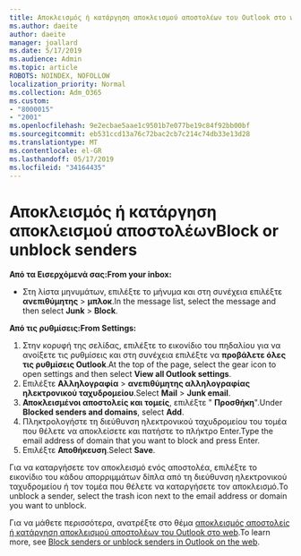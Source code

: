 ```yaml
---
title: Αποκλεισμός ή κατάργηση αποκλεισμού αποστολέων του Outlook στο web
ms.author: daeite
author: daeite
manager: joallard
ms.date: 5/17/2019
ms.audience: Admin
ms.topic: article
ROBOTS: NOINDEX, NOFOLLOW
localization_priority: Normal
ms.collection: Adm_O365
ms.custom:
- "8000015"
- "2001"
ms.openlocfilehash: 9e2ecbae5aae1c9501b7e077be19c84f92bb00bf
ms.sourcegitcommit: eb531ccd13a76c72bac2cb7c214c74db33e13d28
ms.translationtype: MT
ms.contentlocale: el-GR
ms.lasthandoff: 05/17/2019
ms.locfileid: "34164435"
---
```

# <a name="block-or-unblock-senders"></a><span data-ttu-id="ffc30-102">Αποκλεισμός ή κατάργηση αποκλεισμού αποστολέων</span><span class="sxs-lookup"><span data-stu-id="ffc30-102">Block or unblock senders</span></span>

<span data-ttu-id="ffc30-103">**Από τα Εισερχόμενά σας:**</span><span class="sxs-lookup"><span data-stu-id="ffc30-103">**From your inbox:**</span></span>

- <span data-ttu-id="ffc30-104">Στη λίστα μηνυμάτων, επιλέξτε το μήνυμα και στη συνέχεια επιλέξτε **ανεπιθύμητης** > **μπλοκ**.</span><span class="sxs-lookup"><span data-stu-id="ffc30-104">In the message list, select the message and then select **Junk** > **Block**.</span></span>

<span data-ttu-id="ffc30-105">**Από τις ρυθμίσεις:**</span><span class="sxs-lookup"><span data-stu-id="ffc30-105">**From Settings:**</span></span>

1. <span data-ttu-id="ffc30-106">Στην κορυφή της σελίδας, επιλέξτε το εικονίδιο του πηδαλίου για να ανοίξετε τις ρυθμίσεις και στη συνέχεια επιλέξτε να **προβάλετε όλες τις ρυθμίσεις Outlook**.</span><span class="sxs-lookup"><span data-stu-id="ffc30-106">At the top of the page, select the gear icon to open settings and then select **View all Outlook settings**.</span></span>
2. <span data-ttu-id="ffc30-107">Επιλέξτε **Αλληλογραφία** > **ανεπιθύμητης αλληλογραφίας ηλεκτρονικού ταχυδρομείου**.</span><span class="sxs-lookup"><span data-stu-id="ffc30-107">Select **Mail** > **Junk email**.</span></span>
3. <span data-ttu-id="ffc30-108">**Αποκλεισμένοι αποστολείς και τομείς**, επιλέξτε " **Προσθήκη**".</span><span class="sxs-lookup"><span data-stu-id="ffc30-108">Under **Blocked senders and domains**, select **Add**.</span></span>
4. <span data-ttu-id="ffc30-109">Πληκτρολογήστε τη διεύθυνση ηλεκτρονικού ταχυδρομείου του τομέα που θέλετε να αποκλείσετε και πατήστε το πλήκτρο Enter.</span><span class="sxs-lookup"><span data-stu-id="ffc30-109">Type the email address of domain that you want to block and press Enter.</span></span>
5. <span data-ttu-id="ffc30-110">Επιλέξτε **Αποθήκευση**.</span><span class="sxs-lookup"><span data-stu-id="ffc30-110">Select **Save**.</span></span>

<span data-ttu-id="ffc30-111">Για να καταργήσετε τον αποκλεισμό ενός αποστολέα, επιλέξτε το εικονίδιο του κάδου απορριμμάτων δίπλα από τη διεύθυνση ηλεκτρονικού ταχυδρομείου ή τον τομέα που θέλετε να καταργήσετε τον αποκλεισμό.</span><span class="sxs-lookup"><span data-stu-id="ffc30-111">To unblock a sender, select the trash icon next to the email address or domain you want to unblock.</span></span>

<span data-ttu-id="ffc30-112">Για να μάθετε περισσότερα, ανατρέξτε στο θέμα [αποκλεισμός αποστολείς ή κατάργηση αποκλεισμού αποστολέων του Outlook στο web](https://support.office.com/article/9bf812d4-6995-4d19-901a-76d6e26939b0).</span><span class="sxs-lookup"><span data-stu-id="ffc30-112">To learn more, see [Block senders or unblock senders in Outlook on the web](https://support.office.com/article/9bf812d4-6995-4d19-901a-76d6e26939b0).</span></span>